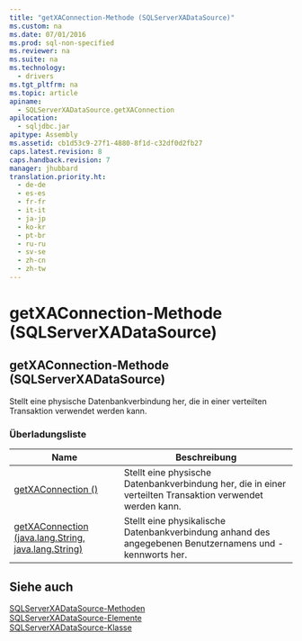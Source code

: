 ```yaml
---
title: "getXAConnection-Methode (SQLServerXADataSource)"
ms.custom: na
ms.date: 07/01/2016
ms.prod: sql-non-specified
ms.reviewer: na
ms.suite: na
ms.technology: 
  - drivers
ms.tgt_pltfrm: na
ms.topic: article
apiname: 
  - SQLServerXADataSource.getXAConnection
apilocation: 
  - sqljdbc.jar
apitype: Assembly
ms.assetid: cb1d53c9-27f1-4880-8f1d-c32df0d2fb27
caps.latest.revision: 8
caps.handback.revision: 7
manager: jhubbard
translation.priority.ht: 
  - de-de
  - es-es
  - fr-fr
  - it-it
  - ja-jp
  - ko-kr
  - pt-br
  - ru-ru
  - sv-se
  - zh-cn
  - zh-tw
---
```

# getXAConnection-Methode (SQLServerXADataSource)
    
## getXAConnection\-Methode \(SQLServerXADataSource\)  
 Stellt eine physische Datenbankverbindung her, die in einer verteilten Transaktion verwendet werden kann.  
  
### Überladungsliste  
  
|Name|Beschreibung|  
|----------|------------------|  
|[getXAConnection \(\)](../content/getXAConnection-Method---.md)|Stellt eine physische Datenbankverbindung her, die in einer verteilten Transaktion verwendet werden kann.|  
|[getXAConnection \(java.lang.String, java.lang.String\)](../content/getXAConnection-Method--java.lang.String--java.lang.String-.md)|Stellt eine physikalische Datenbankverbindung anhand des angegebenen Benutzernamens und \-kennworts her.|  
  
## Siehe auch  
 [SQLServerXADataSource-Methoden](../content/SQLServerXADataSource-Methods.md)   
 [SQLServerXADataSource-Elemente](../content/SQLServerXADataSource-Members.md)   
 [SQLServerXADataSource-Klasse](../content/SQLServerXADataSource-Class.md)  
  
  